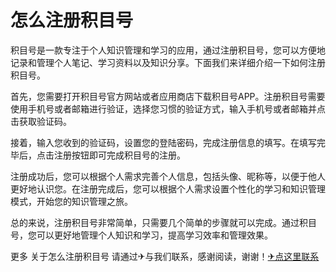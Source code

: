 # 怎么注册积目号

积目号是一款专注于个人知识管理和学习的应用，通过注册积目号，您可以方便地记录和管理个人笔记、学习资料以及知识分享。下面我们来详细介绍一下如何注册积目号。

首先，您需要打开积目号官方网站或者应用商店下载积目号APP。注册积目号需要使用手机号或者邮箱进行验证，选择您习惯的验证方式，输入手机号或者邮箱并点击获取验证码。

接着，输入您收到的验证码，设置您的登陆密码，完成注册信息的填写。在填写完毕后，点击注册按钮即可完成积目号的注册。

注册成功后，您可以根据个人需求完善个人信息，包括头像、昵称等，以便于他人更好地认识您。在注册完成后，您可以根据个人需求设置个性化的学习和知识管理模式，开始您的知识管理之旅。

总的来说，注册积目号非常简单，只需要几个简单的步骤就可以完成。通过积目号，您可以更好地管理个人知识和学习，提高学习效率和管理效果。

更多 关于怎么注册积目号 请通过✈与我们联系，感谢阅读，谢谢！[✈点这里联系](https://www.k02.cc)